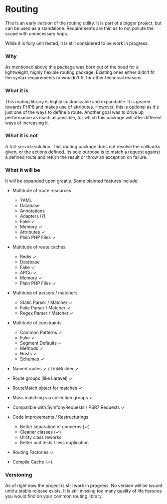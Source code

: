 # Routing

This is an early version of the routing utility.
It is part of a bigger project, but can be used as a 
standalone. Requirements are thin as to not pollute
the scope with unnecessary hops.

While it is fully unit tested, it is still considered
to be work in progress.

### Why
As mentioned above this package was born out of the
need for a lightweight, highly flexible routing
package. Existing ones either didn't fit the syntax
requirements or wouldn't fit for other technical
reasons.

### What it is
This routing library is highly customizable and
expandable. It is geared towards PHP8 and makes use
of attributes. However, this is optional as it's 
just one of the ways to define a route. Another goal
was to drive up performance as much as possible,
for which this package will offer different ways of
increasing it.

### What it is not
A full-service solution. This routing package does
not resolve the callbacks given, or the actions defined.
Its sole purpose is to match a request against a defined
route and return the result or throw an exception on
failure.

### What it will be
It will be expanded upon greatly. Some planned features
include:

- Multitude of route resources
    - YAML
    - Database
    - Annotations
    - Adapters (?)
    - Fake &check;
    - Memory &check;
    - Attributes &check;
    - Plain PHP Files &check;
    
- Multitude of route caches
    - Redis &check;
    - Database
    - Fake &check;
    - APCu &check;
    - Memory &check;
    - Plain PHP Files &check;
    
- Multitude of parsers / matchers
    - Static Parser / Matcher &check;
    - Fake Parser / Matcher &check;
    - Regex Parser / Matcher &check;
    
- Multitude of constraints
    - Common Patterns &check;
    - Fake &check;
    - Segment Defaults &check;
    - Methods &check;
    - Hosts &check;
    - Schemes &check;

- Named routes &check; / LinkBuilder &check;
- Route groups (like Laravel) &check;
    
- RouteMatch object for matches &check;
- Mass matching via collection groups &check;
- Compatible with SymfonyRequests / PSR7 Requests &check;
- Code Improvements / Restructurings
    - Better separation of concerns (&check;)
    - Cleaner classes (&check;)
    - Utility class reworks
    - Better unit tests / less duplication
    
- Routing Factories &check;
- Compile Cache (&check;)


### Versioning
As of right now the project is still work in progress.
No version will be issued until a stable release 
exists. It is still missing too many quality of life
features you would find on your common routing library.

